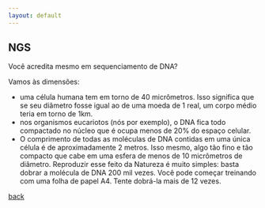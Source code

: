 ```yaml
---
layout: default
---
```


## NGS

Você acredita mesmo em sequenciamento de DNA?

Vamos às dimensões:

- uma célula humana tem em torno de 40 micrômetros. Isso significa que se seu diâmetro fosse igual ao de uma moeda de 1 real, um corpo médio teria em torno de 1km.
- nos organismos eucariotos (nós por exemplo), o DNA fica todo compactado no núcleo que é 
ocupa menos de 20% do espaço celular. 
- O comprimento de todas as moléculas de DNA contidas em uma única célula é de aproximadamente 2 metros. Isso mesmo, algo tão fino e tão compacto que cabe em uma esfera de menos de 10 micrômetros de diâmetro. Reproduzir esse feito da Natureza é muito simples: basta dobrar a molécula de DNA 200 mil vezes. Você pode começar treinando com  uma folha de papel A4. Tente dobrá-la mais de 12 vezes. 



 



[back](./)
